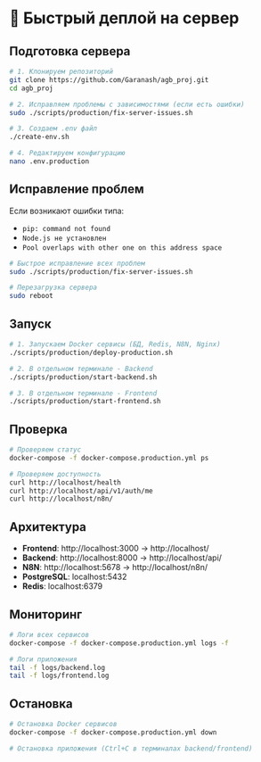 # 🚀 Быстрый деплой на сервер

## Подготовка сервера

```bash
# 1. Клонируем репозиторий
git clone https://github.com/Garanash/agb_proj.git
cd agb_proj

# 2. Исправляем проблемы с зависимостями (если есть ошибки)
sudo ./scripts/production/fix-server-issues.sh

# 3. Создаем .env файл
./create-env.sh

# 4. Редактируем конфигурацию
nano .env.production
```

## Исправление проблем

Если возникают ошибки типа:
- `pip: command not found`
- `Node.js не установлен`
- `Pool overlaps with other one on this address space`

```bash
# Быстрое исправление всех проблем
sudo ./scripts/production/fix-server-issues.sh

# Перезагрузка сервера
sudo reboot
```

## Запуск

```bash
# 1. Запускаем Docker сервисы (БД, Redis, N8N, Nginx)
./scripts/production/deploy-production.sh

# 2. В отдельном терминале - Backend
./scripts/production/start-backend.sh

# 3. В отдельном терминале - Frontend
./scripts/production/start-frontend.sh
```

## Проверка

```bash
# Проверяем статус
docker-compose -f docker-compose.production.yml ps

# Проверяем доступность
curl http://localhost/health
curl http://localhost/api/v1/auth/me
curl http://localhost/n8n/
```

## Архитектура

- **Frontend**: http://localhost:3000 → http://localhost/
- **Backend**: http://localhost:8000 → http://localhost/api/
- **N8N**: http://localhost:5678 → http://localhost/n8n/
- **PostgreSQL**: localhost:5432
- **Redis**: localhost:6379

## Мониторинг

```bash
# Логи всех сервисов
docker-compose -f docker-compose.production.yml logs -f

# Логи приложения
tail -f logs/backend.log
tail -f logs/frontend.log
```

## Остановка

```bash
# Остановка Docker сервисов
docker-compose -f docker-compose.production.yml down

# Остановка приложения (Ctrl+C в терминалах backend/frontend)
```
